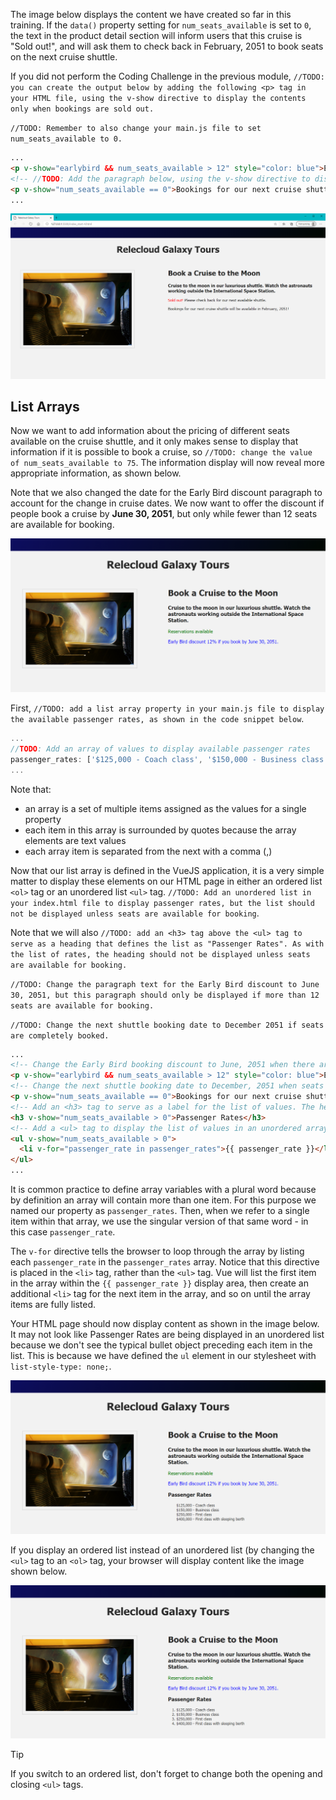 The image below displays the content we have created so far in this training. If the `data()` property setting for `num_seats_available` is set to `0`, the text in the product detail section will inform users that this cruise is "Sold out!", and will ask them to check back in February, 2051 to book seats on the next cruise shuttle.

If you did not perform the Coding Challenge in the previous module, `//TODO: you can create the output below by adding the following <p> tag in your HTML file, using the v-show directive to display the contents only when bookings are sold out.`

`//TODO: Remember to also change your main.js file to set num_seats_available to 0.`

```html
...
<p v-show="earlybird && num_seats_available > 12" style="color: blue">Early Bird discount 12% if you book by December 20, 2050!</p>
<!-- //TODO: Add the paragraph below, using the v-show directive to display the contents if bookings are Sold Out -->
<p v-show="num_seats_available == 0">Bookings for our next cruise shuttle will be available in February, 2051!</p>
...
```

![Screenshot showing the HTML page with product name and description on the right, followed by two paragraphs that read "Sold out! Please check back for our next available shuttle." and "Bookings for our next cruise shuttle will be available in February, 2051.](../media/m4-html-start.png)

## List Arrays

Now we want to add information about the pricing of different seats available on the cruise shuttle, and it only makes sense to display that information if it is possible to book a cruise, so `//TODO: change the value of num_seats_available to 75`. The information display will now reveal more appropriate information, as shown below.

Note that we also changed the date for the Early Bird discount paragraph to account for the change in cruise dates. We now want to offer the discount if people book a cruise by **June 30, 2051**, but only while fewer than 12 seats are available for booking.

![Screenshot showing the HTML page with product name, product description and expected paragraphs displayed based on a value of 75 for num_seats_available. The paragraphs read "Reservations available" and "Early Bird discount 12% if you book by June 30, 2051!"](../media/conditional-paragraphs-at-75-seats.png)

First, `//TODO: add a list array property in your main.js file to display the available passenger rates, as shown in the code snippet below`.

```javascript
...
//TODO: Add an array of values to display available passenger rates
passenger_rates: ['$125,000 - Coach class', '$150,000 - Business class', '$250,000 - First class', '$400,000 - First class with sleeping berth'],
...
```

Note that:

- an array is a set of multiple items assigned as the values for a single property
- each item in this array is surrounded by quotes because the array elements are text values
- each array item is separated from the next with a comma (,)

Now that our list array is defined in the VueJS application, it is a very simple matter to display these elements on our HTML page in either an ordered list `<ol>` tag or an unordered list `<ul>` tag. `//TODO: Add an unordered list in your index.html file to display passenger rates, but the list should not be displayed unless seats are available for booking`.

Note that we will also `//TODO: add an <h3> tag above the <ul> tag to serve as a heading that defines the list as "Passenger Rates". As with the list of rates, the heading should not be displayed unless seats are available for booking.`

`//TODO: Change the paragraph text for the Early Bird discount to June 30, 2051, but this paragraph should only be displayed if more than 12 seats are available for booking.`

`//TODO: Change the next shuttle booking date to December 2051 if seats are completely booked.`

```html
...
<!-- Change the Early Bird booking discount to June, 2051 when there are more than 12 seats available for booking. -->
<p v-show="earlybird && num_seats_available > 12" style="color: blue">Early Bird discount 12% if you book by June 30, 2051.</p>
<!-- Change the next shuttle booking date to December, 2051 when seats are sold out. -->
<p v-show="num_seats_available == 0">Bookings for our next cruise shuttle will be available in December, 2051!</p>
<!-- Add an <h3> tag to serve as a label for the list of values. The heading should not be displayed if no seats are available for booking. -->
<h3 v-show="num_seats_available > 0">Passenger Rates</h3>
<!-- Add a <ul> tag to display the list of values in an unordered array. The list should not be displayed if no seats are available for booking. -->
<ul v-show="num_seats_available > 0">
  <li v-for="passenger_rate in passenger_rates">{{ passenger_rate }}</li>
</ul>
...
```

It is common practice to define array variables with a plural word because by definition an array will contain more than one item. For this purpose we named our property as `passenger_rates`. Then, when we refer to a single item within that array, we use the singular version of that same word - in this case `passenger_rate`.

The `v-for` directive tells the browser to loop through the array by listing each `passenger_rate` in the `passenger_rates` array. Notice that this directive is placed in the `<li>` tag, rather than the `<ul>` tag. Vue will list the first item in the array within the `{{ passenger_rate }}` display area, then create an additional `<li>` tag for the next item in the array, and so on until the array items are fully listed.

Your HTML page should now display content as shown in the image below. It may not look like Passenger Rates are being displayed in an unordered list because we don't see the typical bullet object preceding each item in the list. This is because we have defined the `ul` element in our stylesheet with `list-style-type: none;`.

![Screenshot showing the HTML page with product name and description on the right, followed by paragraphs that read "Reservations available" and "Early Bird discount 12% if you book by June 30, 2051. Below that is a heading titled "Passenger Rates", and below that is the unordered list array of passenger rates.](../media/m4-html-unordered-list-array.png)

If you display an ordered list instead of an unordered list (by changing the `<ul>` tag to an `<ol>` tag, your browser will display content like the image shown below.

![Screenshot showing the HTML page with product name and description on the right, followed by paragraphs that read "Reservations available" and "Early Bird discount 12% if you book by June 30, 2051. Below that is a heading titled "Passenger Rates", and below that is the ordered list array of passenger rates.](../media/m4-html-ordered-list-array.png)

>[!TIP]
>If you switch to an ordered list, don't forget to change both the opening and closing `<ul>` tags.
